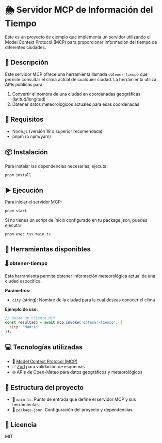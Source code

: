 # 🌦️ Servidor MCP de Información del Tiempo

Este es un proyecto de ejemplo que implementa un servidor utilizando el Model Context Protocol (MCP) para proporcionar información del tiempo de diferentes ciudades.

## 📝 Descripción

Este servidor MCP ofrece una herramienta llamada `obtener-tiempo` que permite consultar el clima actual de cualquier ciudad. La herramienta utiliza APIs públicas para:

1. Convertir el nombre de una ciudad en coordenadas geográficas (latitud/longitud)
2. Obtener datos meteorológicos actuales para esas coordenadas

## 🔧 Requisitos

- Node.js (versión 18 o superior recomendada)
- pnpm (o npm/yarn)

## 📦 Instalación

Para instalar las dependencias necesarias, ejecuta:

```bash
pnpm install
```

## ▶️ Ejecución

Para iniciar el servidor MCP:

```bash
pnpm start
```

Si no tienes un script de inicio configurado en tu package.json, puedes ejecutar:

```bash
pnpm exec tsx main.ts
```

## 🧰 Herramientas disponibles

### 🌡️ obtener-tiempo

Esta herramienta permite obtener información meteorológica actual de una ciudad específica.

**Parámetros:**
- `city` (string): Nombre de la ciudad para la cual deseas conocer el clima

**Ejemplo de uso:**
```javascript
// Desde un cliente MCP
const resultado = await mcp.invoke('obtener-tiempo', { 
  city: 'Madrid' 
});
```

## 💻 Tecnologías utilizadas

- 🔄 [Model Context Protocol (MCP)](https://github.com/microsoft/modelcontextprotocol)
- ✅ [Zod](https://github.com/colinhacks/zod) para validación de esquemas
- 🌐 APIs de Open-Meteo para datos geográficos y meteorológicos

## 📁 Estructura del proyecto

- 📄 `main.ts`: Punto de entrada que define el servidor MCP y sus herramientas
- 📄 `package.json`: Configuración del proyecto y dependencias

## 📜 Licencia

MIT
